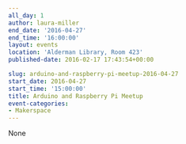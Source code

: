 ```yaml
---
all_day: 1
author: laura-miller
end_date: '2016-04-27'
end_time: '16:00:00'
layout: events
location: 'Alderman Library, Room 423'
published-date: 2016-02-17 17:43:54+00:00

slug: arduino-and-raspberry-pi-meetup-2016-04-27
start_date: 2016-04-27
start_time: '15:00:00'
title: Arduino and Raspberry Pi Meetup
event-categories:
- Makerspace
---
```


None
